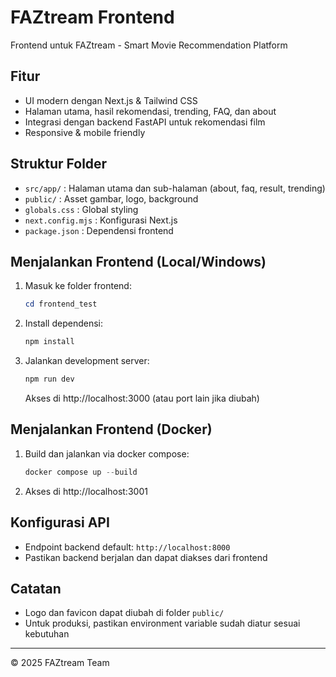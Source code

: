 # FAZtream Frontend

Frontend untuk FAZtream - Smart Movie Recommendation Platform

## Fitur
- UI modern dengan Next.js & Tailwind CSS
- Halaman utama, hasil rekomendasi, trending, FAQ, dan about
- Integrasi dengan backend FastAPI untuk rekomendasi film
- Responsive & mobile friendly

## Struktur Folder
- `src/app/`         : Halaman utama dan sub-halaman (about, faq, result, trending)
- `public/`          : Asset gambar, logo, background
- `globals.css`      : Global styling
- `next.config.mjs`  : Konfigurasi Next.js
- `package.json`     : Dependensi frontend

## Menjalankan Frontend (Local/Windows)
1. Masuk ke folder frontend:
   ```powershell
   cd frontend_test
   ```
2. Install dependensi:
   ```powershell
   npm install
   ```
3. Jalankan development server:
   ```powershell
   npm run dev
   ```
   Akses di http://localhost:3000 (atau port lain jika diubah)

## Menjalankan Frontend (Docker)
1. Build dan jalankan via docker compose:
   ```powershell
   docker compose up --build
   ```
2. Akses di http://localhost:3001

## Konfigurasi API
- Endpoint backend default: `http://localhost:8000`
- Pastikan backend berjalan dan dapat diakses dari frontend

## Catatan
- Logo dan favicon dapat diubah di folder `public/`
- Untuk produksi, pastikan environment variable sudah diatur sesuai kebutuhan

---

© 2025 FAZtream Team
